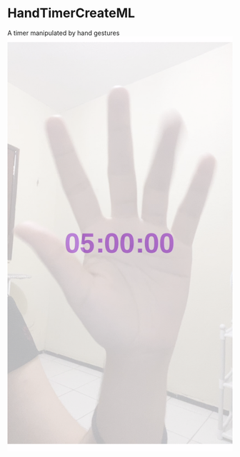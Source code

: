 # HandTimerCreateML
A timer manipulated by hand gestures
[![preview](https://github.com/LidyIfce/HandTimerCreateML/blob/video/Screen%20Shot%202021-06-24%20at%2009.50.41.png)](https://github.com/LidyIfce/HandTimerCreateML/blob/video/preview.mp4)
